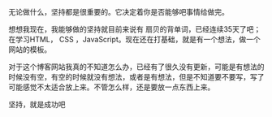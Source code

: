 无论做什么，坚持都是很重要的。它决定着你是否能够吧事情给做完。

想想我现在，我能够做的坚持就目前来说有 扇贝的背单词，已经连续35天了吧；在学习HTML， CSS ，JavaScript。现在还在打基础，就是有一个想法，做一个网站的模板。

对于这个博客网站我真的不知道怎么办，已经有了很久没有更新，可能是有想法的时候没有空，有空的时候就没有想法，或者是有想法，但是不知道要不要写，写了可能感觉不太适合放上来。不管怎么样，还是要放一点东西上来。

坚持，就是成功吧
